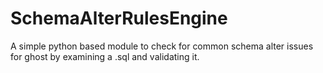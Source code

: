 # SchemaAlterRulesEngine
A simple python based module to check for common schema alter issues for ghost by examining a .sql and validating it.
